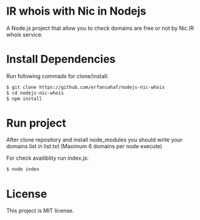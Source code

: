 # IR whois with Nic in Nodejs
A Node.js project that allow you to check domains are free or not by Nic.IR whois service.

# Install Dependencies
Run following commads for clone/install:
```sh
$ git clone https://github.com/erfansahaf/nodejs-nic-whois
$ cd nodejs-nic-whois
$ npm install
```
# Run project
After clone repository and install node_modules you should write your domains list in list.txt (Maximum 6 domains per node execute)

For check availiblity run index.js:
```sh
$ node index
```
# License
This project is MIT license.